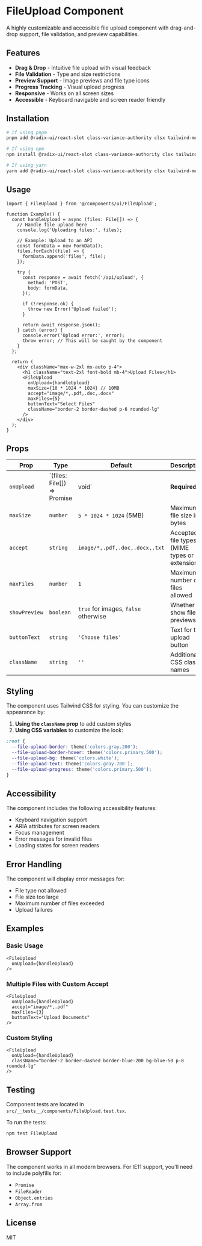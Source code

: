 # FileUpload Component

A highly customizable and accessible file upload component with drag-and-drop support, file validation, and preview capabilities.

## Features

- **Drag & Drop** - Intuitive file upload with visual feedback
- **File Validation** - Type and size restrictions
- **Preview Support** - Image previews and file type icons
- **Progress Tracking** - Visual upload progress
- **Responsive** - Works on all screen sizes
- **Accessible** - Keyboard navigable and screen reader friendly

## Installation

```bash
# If using pnpm
pnpm add @radix-ui/react-slot class-variance-authority clsx tailwind-merge lucide-react

# If using npm
npm install @radix-ui/react-slot class-variance-authority clsx tailwind-merge lucide-react

# If using yarn
yarn add @radix-ui/react-slot class-variance-authority clsx tailwind-merge lucide-react
```

## Usage

```tsx
import { FileUpload } from '@/components/ui/FileUpload';

function Example() {
  const handleUpload = async (files: File[]) => {
    // Handle file upload here
    console.log('Uploading files:', files);
    
    // Example: Upload to an API
    const formData = new FormData();
    files.forEach((file) => {
      formData.append('files', file);
    });
    
    try {
      const response = await fetch('/api/upload', {
        method: 'POST',
        body: formData,
      });
      
      if (!response.ok) {
        throw new Error('Upload failed');
      }
      
      return await response.json();
    } catch (error) {
      console.error('Upload error:', error);
      throw error; // This will be caught by the component
    }
  };

  return (
    <div className="max-w-2xl mx-auto p-4">
      <h1 className="text-2xl font-bold mb-4">Upload Files</h1>
      <FileUpload 
        onUpload={handleUpload}
        maxSize={10 * 1024 * 1024} // 10MB
        accept="image/*,.pdf,.doc,.docx"
        maxFiles={5}
        buttonText="Select Files"
        className="border-2 border-dashed p-6 rounded-lg"
      />
    </div>
  );
}
```

## Props

| Prop | Type | Default | Description |
|------|------|---------|-------------|
| `onUpload` | `(files: File[]) => Promise<void> | void` | **Required** | Callback when files are selected and upload is triggered |
| `maxSize` | `number` | `5 * 1024 * 1024` (5MB) | Maximum file size in bytes |
| `accept` | `string` | `image/*,.pdf,.doc,.docx,.txt` | Accepted file types (MIME types or extensions) |
| `maxFiles` | `number` | `1` | Maximum number of files allowed |
| `showPreview` | `boolean` | `true` for images, `false` otherwise | Whether to show file previews |
| `buttonText` | `string` | `'Choose files'` | Text for the upload button |
| `className` | `string` | `''` | Additional CSS class names |

## Styling

The component uses Tailwind CSS for styling. You can customize the appearance by:

1. **Using the `className` prop** to add custom styles
2. **Using CSS variables** to customize the look:

```css
:root {
  --file-upload-border: theme('colors.gray.200');
  --file-upload-border-hover: theme('colors.primary.500');
  --file-upload-bg: theme('colors.white');
  --file-upload-text: theme('colors.gray.700');
  --file-upload-progress: theme('colors.primary.500');
}
```

## Accessibility

The component includes the following accessibility features:

- Keyboard navigation support
- ARIA attributes for screen readers
- Focus management
- Error messages for invalid files
- Loading states for screen readers

## Error Handling

The component will display error messages for:

- File type not allowed
- File size too large
- Maximum number of files exceeded
- Upload failures

## Examples

### Basic Usage

```tsx
<FileUpload 
  onUpload={handleUpload}
/>
```

### Multiple Files with Custom Accept

```tsx
<FileUpload
  onUpload={handleUpload}
  accept="image/*,.pdf"
  maxFiles={3}
  buttonText="Upload Documents"
/>
```

### Custom Styling

```tsx
<FileUpload
  onUpload={handleUpload}
  className="border-2 border-dashed border-blue-200 bg-blue-50 p-8 rounded-lg"
/>
```

## Testing

Component tests are located in `src/__tests__/components/FileUpload.test.tsx`.

To run the tests:

```bash
npm test FileUpload
```

## Browser Support

The component works in all modern browsers. For IE11 support, you'll need to include polyfills for:

- `Promise`
- `FileReader`
- `Object.entries`
- `Array.from`

## License

MIT
